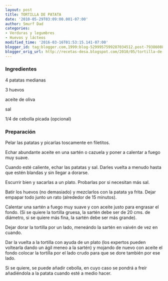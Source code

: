 ```yaml
---
layout: post
title: TORTILLA DE PATATA
date: '2010-05-29T03:09:00.001-07:00'
author: Smurf Dad
categories:
- Verduras y legumbres
- Huevos y lácteos
modified_time: '2016-03-16T01:53:15.141-07:00'
blogger_id: tag:blogger.com,1999:blog-5299957599287034512.post-7938608841925148109
blogger_orig_url: http://recetas-desa.blogspot.com/2010/05/tortilla-de-patata.html
---
```


<h3>Ingredientes</h3>
4 patatas medianas

3 huevos

aceite de oliva

sal

1/4 de cebolla picada (opcional)

<h3>Preparación</h3>
Pelar las patatas y picarlas toscamente en filetitos.

Echar abundante aceite en una sartén o cazuela y poner a calentar a fuego muy suave.

Cuando esté caliente, echar las patatas y sal. Darles vuelta a menudo hasta que estén blandas y sin llegar a dorarse.

Escurrir bien y sacarlas a un plato. Probarlas por si necesitan más sal.

Batir los huevos (no demasiado) y mezclarlos con la patata ya frita. Dejar empapar todo junto un rato (alrededor de 15 minutos).

Calentar una sartén a fuego muy suave y con aceite justo para engrasar el fondo. (Si se quiere la tortilla gruesa, la sartén debe ser de 20 cms. de diámetro, si se quiere más fina, la sartén debe ser más grande).

Dejar dorar la tortilla por un lado, meneándo la sartén en vaivén de vez en cuando.

Dar la vuelta a la tortilla con ayuda de un plato (los expertos pueden voltearla dando un ágil meneo a la sartén) y mojando de nuevo con aceite el fondo colocar la tortilla por el lado crudo para que se dore también por ese lado.

Si se quiere, se puede añadir cebolla, en cuyo caso se pondrá a freír añadiéndola a la patata cuando esté a medio hacer.